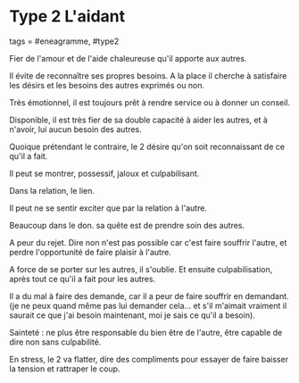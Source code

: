 # Type 2 L'aidant
tags = #eneagramme, #type2

Fier de l'amour et de l'aide chaleureuse qu'il apporte aux autres.

Il évite de reconnaître ses propres besoins. A la place il cherche à satisfaire les désirs et les besoins des autres exprimés ou non.

Très émotionnel, il est toujours prêt à rendre service ou à donner un conseil.

Disponible, il est très fier de sa double capacité à aider les autres, et à n'avoir, lui aucun besoin des autres.

Quoique prétendant le contraire, le 2 désire qu'on soit reconnaissant de ce qu'il a fait.

Il peut se montrer, possessif, jaloux et culpabilisant.

Dans la relation, le lien.

Il peut ne se sentir exciter que par la relation à l'autre.

Beaucoup dans le don. sa quête est de prendre soin des autres.

A peur du rejet. Dire non n'est pas possible car c'est faire souffrir l'autre, et perdre l'opportunité de faire plaisir à l'autre.

A force de se porter sur les autres, il s'oublie. Et ensuite culpabilisation, après tout ce qu'il a fait pour les autres.

Il a du mal à faire des demande, car il a peur de faire souffrir en demandant. (je ne peux quand même pas lui demander cela... et s'il m'aimait vraiment il saurait ce que j'ai besoin maintenant, moi je sais ce qu'il a besoin).

Sainteté : ne plus être responsable du bien être de l'autre, être capable de dire non sans culpabilité.

En stress, le 2 va flatter, dire des compliments pour essayer de faire baisser la tension et rattraper le coup.

